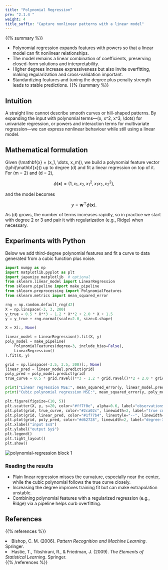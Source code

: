 ```yaml
---
title: "Polynomial Regression"
pre: "2.1.4 "
weight: 4
title_suffix: "Capture nonlinear patterns with a linear model"
---
```


{{% summary %}}
- Polynomial regression expands features with powers so that a linear model can fit nonlinear relationships.
- The model remains a linear combination of coefficients, preserving closed-form solutions and interpretability.
- Higher degrees increase expressiveness but also invite overfitting, making regularization and cross-validation important.
- Standardizing features and tuning the degree plus penalty strength leads to stable predictions.
{{% /summary %}}

## Intuition
A straight line cannot describe smooth curves or hill-shaped patterns. By expanding the input with polynomial terms—\(x, x^2, x^3, \dots\) for univariate regression, or powers and interaction terms for multivariate regression—we can express nonlinear behaviour while still using a linear model.

## Mathematical formulation
Given \(\mathbf{x} = (x_1, \dots, x_m)\), we build a polynomial feature vector \(\phi(\mathbf{x})\) up to degree \(d\) and fit a linear regression on top of it. For \(m = 2\) and \(d = 2\),

$$
\phi(\mathbf{x}) = (1, x_1, x_2, x_1^2, x_1 x_2, x_2^2),
$$

and the model becomes

$$
y = \mathbf{w}^\top \phi(\mathbf{x}).
$$

As \(d\) grows, the number of terms increases rapidly, so in practice we start with degree 2 or 3 and pair it with regularization (e.g., Ridge) when necessary.

## Experiments with Python
Below we add third-degree polynomial features and fit a curve to data generated from a cubic function plus noise.

```python
import numpy as np
import matplotlib.pyplot as plt
import japanize_matplotlib  # optional
from sklearn.linear_model import LinearRegression
from sklearn.pipeline import make_pipeline
from sklearn.preprocessing import PolynomialFeatures
from sklearn.metrics import mean_squared_error

rng = np.random.default_rng(42)
X = np.linspace(-3, 3, 200)
y_true = 0.5 * X**3 - 1.2 * X**2 + 2.0 * X + 1.5
y = y_true + rng.normal(scale=2.0, size=X.shape)

X = X[:, None]

linear_model = LinearRegression().fit(X, y)
poly_model = make_pipeline(
    PolynomialFeatures(degree=3, include_bias=False),
    LinearRegression()
).fit(X, y)

grid = np.linspace(-3.5, 3.5, 300)[:, None]
linear_pred = linear_model.predict(grid)
poly_pred = poly_model.predict(grid)
true_curve = 0.5 * grid.ravel()**3 - 1.2 * grid.ravel()**2 + 2.0 * grid.ravel() + 1.5

print("Linear regression MSE:", mean_squared_error(y, linear_model.predict(X)))
print("Cubic polynomial regression MSE:", mean_squared_error(y, poly_model.predict(X)))

plt.figure(figsize=(10, 5))
plt.scatter(X, y, s=20, color="#ff7f0e", alpha=0.6, label="observations")
plt.plot(grid, true_curve, color="#2ca02c", linewidth=2, label="true curve")
plt.plot(grid, linear_pred, color="#1f77b4", linestyle="--", linewidth=2, label="linear regression")
plt.plot(grid, poly_pred, color="#d62728", linewidth=2, label="degree-3 polynomial")
plt.xlabel("input $x$")
plt.ylabel("output $y$")
plt.legend()
plt.tight_layout()
plt.show()
```

![polynomial-regression block 1](/images/basic/regression/polynomial-regression_block01.svg)

### Reading the results
- Plain linear regression misses the curvature, especially near the center, while the cubic polynomial follows the true curve closely.
- Increasing the degree improves training fit but can make extrapolation unstable.
- Combining polynomial features with a regularized regression (e.g., Ridge) via a pipeline helps curb overfitting.

## References
{{% references %}}
<li>Bishop, C. M. (2006). <i>Pattern Recognition and Machine Learning</i>. Springer.</li>
<li>Hastie, T., Tibshirani, R., &amp; Friedman, J. (2009). <i>The Elements of Statistical Learning</i>. Springer.</li>
{{% /references %}}
